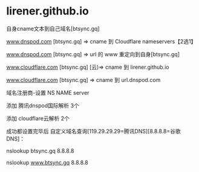 # lirener.github.io
自身cname文本到自己域名[btsync.gq]

www.dnspod.com [btsync.gq] => cname 到 Cloudflare nameservers【2选1】 

www.dnspod.com [btsync.gq] => url 的 www 重定向到自身[btsync.gq]

www.cloudflare.com [btsync.gq] [云)=> cname 到 lirener.github.io

www.cloudflare.com [btsync.gq] => cname 到 url.dnspod.com 

域名注册商-设置 NS NAME server

添加 腾讯dnspod国际解析 3个

添加 cloudflare云解析 2个

成功都设置完毕后
自定义域名查询[119.29.29.29=腾讯DNS][8.8.8.8=谷歌DNS]：

nslookup btsync.gq 8.8.8.8

nslookup www.btsync.gq 8.8.8.8
